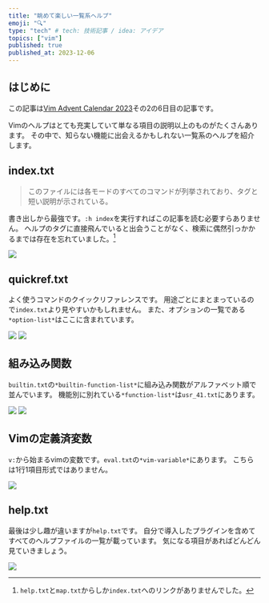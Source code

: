 ```yaml
---
title: "眺めて楽しい一覧系ヘルプ"
emoji: "🔍"
type: "tech" # tech: 技術記事 / idea: アイデア
topics: ["vim"]
published: true
published_at: 2023-12-06
---
```

## はじめに

この記事は[Vim Advent Calendar 2023](https://qiita.com/advent-calendar/2023/vim)その2の6日目の記事です。

Vimのヘルプはとても充実していて単なる項目の説明以上のものがたくさんあります。
その中で、知らない機能に出会えるかもしれない一覧系のヘルプを紹介します。

## index.txt

> このファイルには各モードのすべてのコマンドが列挙されており、タグと短い説明が示されている。

書き出しから最強です。`:h index`を実行すればこの記事を読む必要すらありません。
ヘルプのタグに直接飛んでいると出会うことがなく、検索に偶然引っかかるまでは存在を忘れていました。[^1]

![](/images/help/100-index.png)

## quickref.txt

よく使うコマンドのクイックリファレンスです。
用途ごとにまとまっているので`index.txt`より見やすいかもしれません。
また、オプションの一覧である`*option-list*`はここに含まれています。

![](/images/help/200-quickref.png)
![](/images/help/300-option.png)

## 組み込み関数

`builtin.txt`の`*builtin-function-list*`に組み込み関数がアルファベット順で並んでいます。
機能別に別れている`*function-list*`は`usr_41.txt`にあります。

![](/images/help/400-builtin-function-list.png)
![](/images/help/500-function-list.png)

## Vimの定義済変数

`v:`から始まるvimの変数です。`eval.txt`の`*vim-variable*`にあります。
こちらは1行1項目形式ではありません。

![](/images/help/600-vim-variable.png)

## help.txt

最後は少し趣が違いますが`help.txt`です。
自分で導入したプラグインを含めてすべてのヘルプファイルの一覧が載っています。
気になる項目があればどんどん見ていきましょう。

![](/images/help/700-help.png)

[^1]:`help.txt`と`map.txt`からしか`index.txt`へのリンクがありませんでした。
